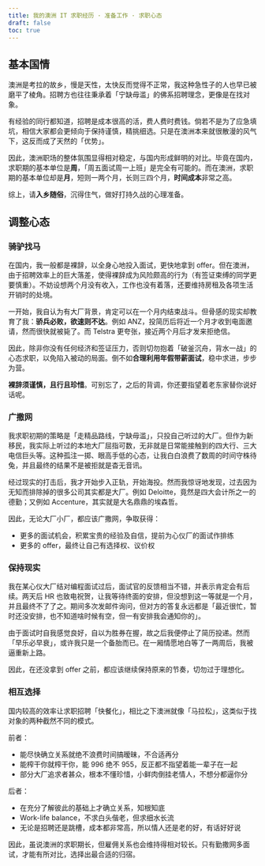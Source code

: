 ```yaml
---
title: 我的澳洲 IT 求职经历 · 准备工作 · 求职心态
draft: false
toc: true
---
```


## 基本国情

澳洲是考拉的故乡，慢是天性，太快反而觉得不正常，我这种急性子的人也早已被磨平了棱角。招聘方也往往秉承着「宁缺毋滥」的佛系招聘理念，更像是在找对象。

有经验的同行都知道，招聘是成本很高的活，费人费时费钱。倘若不是为了应急填坑，相信大家都会更倾向于保持谨慎，精挑细选。只是在澳洲本来就很散漫的风气下，这反而成了天然的「优势」。

因此，澳洲职场的整体氛围显得相对稳定，与国内形成鲜明的对比。毕竟在国内，求职期的基本单位是**周**，「周五面试周一上班」是完全有可能的。而在澳洲，求职期的基本单位却是**月**，短则一两个月，长则三四个月，**时间成本**非常之高。

综上，请**入乡随俗**，沉得住气，做好打持久战的心理准备。

## 调整心态

### 骑驴找马

在国内，我一般都是裸辞，以全身心地投入面试，更快地拿到 offer。但在澳洲，由于招聘效率上的巨大落差，使得裸辞成为风险颇高的行为（有签证束缚的同学更要慎重）。不妨设想两个月没有收入，工作也没有着落，还要维持房租及各项生活开销时的处境。

一开始，我自认为有大厂背景，肯定可以在一个月内结束战斗。但骨感的现实却教育了我：**骄兵必败，欲速则不达**。例如 ANZ，投简历后将近一个月才收到电面邀请，然而很快就被毙了。而 Telstra 更夸张，接近两个月后才发来拒绝信。

因此，除非你没有任何经济和签证压力，否则切勿抱着「破釜沉舟，背水一战」的心态求职，以免陷入被动的局面。倒不如**合理利用年假带薪面试**，稳中求进，步步为营。

**裸辞须谨慎，且行且珍惜**。可别忘了，之后的背调，你还要指望着老东家替你说好话呢。

### 广撒网

我求职初期的策略是「走精品路线，宁缺毋滥」，只投自己听过的大厂。但作为新移民，我实际上听过的本地大厂屈指可数，无非就是日常能接触到的四大行、三大电信巨头等。这种孤注一掷、眼高手低的心态，让我白白浪费了数周的时间守株待兔，并且最终的结果不是被拒就是杳无音讯。

经过现实的打击后，我才开始步入正轨，开始海投。然而我惊讶地发现，过去因为无知而排除掉的很多公司其实都是大厂。例如 Deloitte，竟然是四大会计所之一的德勤；又例如 Accenture，其实就是大名鼎鼎的埃森哲。

因此，无论大厂小厂，都应该广撒网，争取获得：

* 更多的面试机会，积累宝贵的经验及自信，提前为心仪厂的面试作排练
* 更多的 offer，最终让自己有选择权、议价权

### 保持现实

我在某心仪大厂结对编程面试过后，面试官的反馈相当不错，并表示肯定会有后续。两天后 HR 也致电祝贺，让我等待终面的安排，但没想到这一等就是一个月，并且最终不了了之。期间多次发邮件询问，但对方的答复永远都是「最近很忙，暂时还没安排，也不知道啥时候有空，但一有安排我会通知你的」。

由于面试时自我感觉良好，自以为胜券在握，故之后我便停止了简历投递。然而「早乐必早衰」，或许我只是一个备胎而已。在一厢情愿地白等了一两周后，我被逼重新上路。

因此，在还没拿到 offer 之前，都应该继续保持原来的节奏，切勿过于理想化。

### 相互选择

国内较高的效率让求职招聘「快餐化」，相比之下澳洲就像「马拉松」，这类似于找对象的两种截然不同的模式。

前者：

* 能尽快确立关系就绝不浪费时间搞暧昧，不合适再分
* 能榨干你就榨干你，能 996 绝不 955，反正都不指望着能一辈子在一起
* 部分大厂追求者甚众，根本不懂珍惜，小鲜肉倒挂老情人，不想分都逼你分

后者：

* 在充分了解彼此的基础上才确立关系，知根知底
* Work-life balance，不求白头偕老，但求细水长流
* 无论是招聘还是跳槽，成本都非常高，所以情人还是老的好，有话好好说

因此，虽说澳洲的求职期长，但雇佣关系也会维持得相对较长。只有勤撒网多面试，才能有所对比，选择出最合适的归宿。
